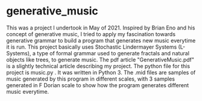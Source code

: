 # generative_music
This was a project I undertook in May of 2021. 
Inspired by Brian Eno and his concept of generative music, I tried to apply my fascination towards generative grammar to build a program that generates new music everytime it is run.
This project basically uses Stochastic Lindermayer Systems (L-Systems), a type of formal grammar used to generate fractals and natural objects like trees, to generate music.
The pdf article "GenerativeMusic.pdf" is a slightly technical article describing my project.
The python file for this project is music.py . It was written in Python 3.
The .mid files are samples of music generated by this program in different scales, with 3 samples generated in F Dorian scale to show how the program generates different music everytime.

